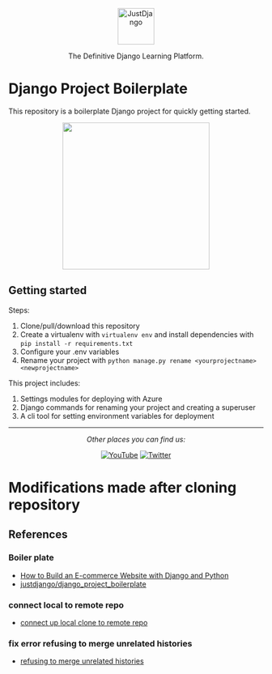 <p align="center">
  <p align="center">
    <a href="https://justdjango.com/?utm_source=github&utm_medium=logo" target="_blank">
      <img src="https://assets.justdjango.com/static/branding/logo.svg" alt="JustDjango" height="72">
    </a>
  </p>
  <p align="center">
    The Definitive Django Learning Platform.
  </p>
</p>

# Django Project Boilerplate

This repository is a boilerplate Django project for quickly getting started.

<p align="center">
  <a href="https://www.youtube.com/watch?v=GEogao-tUec"><img src="https://github.com/justdjango/django_project_boilerplate/blob/master/thumbnail.png" width="290"></a>
</p>

## Getting started

Steps:

1. Clone/pull/download this repository
2. Create a virtualenv with `virtualenv env` and install dependencies with `pip install -r requirements.txt`
3. Configure your .env variables
4. Rename your project with `python manage.py rename <yourprojectname> <newprojectname>`

This project includes:

1. Settings modules for deploying with Azure
2. Django commands for renaming your project and creating a superuser
3. A cli tool for setting environment variables for deployment

---

<div align="center">

<i>Other places you can find us:</i><br>

<a href="https://www.youtube.com/channel/UCRM1gWNTDx0SHIqUJygD-kQ" target="_blank"><img src="https://img.shields.io/badge/YouTube-%23E4405F.svg?&style=flat-square&logo=youtube&logoColor=white" alt="YouTube"></a>
<a href="https://www.twitter.com/justdjangocode" target="_blank"><img src="https://img.shields.io/badge/Twitter-%231877F2.svg?&style=flat-square&logo=twitter&logoColor=white" alt="Twitter"></a>

</div>

# Modifications made after cloning repository

## References
### Boiler plate
- [How to Build an E-commerce Website with Django and Python](https://www.youtube.com/watch?v=YZvRrldjf1Y&ab_channel=freeCodeCamp.org)
- [justdjango/django_project_boilerplate](https://github.com/justdjango/django_project_boilerplate)

### connect local to remote repo
- [connect up local clone to remote repo](https://www.google.com/search?q=how+to+push+a+cloned+repo+to+a+new+repo&oq=how+to+push+a+cloned+repo+to+a+new+repo&aqs=chrome..69i57j0i22i30j0i390l4j69i64.9824j0j7&sourceid=chrome&ie=UTF-8)

### fix error refusing to merge unrelated histories
- [refusing to merge unrelated histories](https://www.google.com/search?q=refusing+to+merge+unrelated+histories&oq=refusing+to+merge+unrelated+histories&aqs=chrome.0.0i512l2j0i20i263i512j0i512l5j0i390l2.5854j0j7&sourceid=chrome&ie=UTF-8)